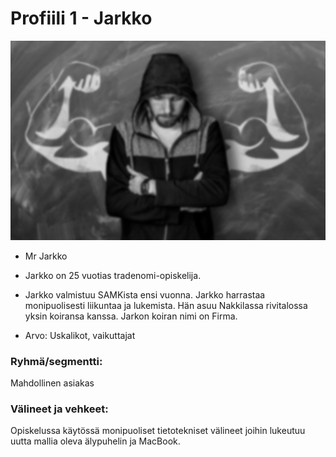 # Profiili 1 - Jarkko


![](images/asiakas-profiili-1.jpg)

  * Mr Jarkko
  * Jarkko on 25 vuotias tradenomi-opiskelija.
  * Jarkko valmistuu SAMKista ensi vuonna.
Jarkko harrastaa monipuolisesti liikuntaa ja lukemista.
Hän asuu Nakkilassa rivitalossa yksin koiransa kanssa.
Jarkon koiran nimi on Firma.

  * Arvo: Uskalikot, vaikuttajat


### Ryhmä/segmentti:

Mahdollinen asiakas

### Välineet ja vehkeet:

Opiskelussa käytössä monipuoliset tietotekniset välineet joihin lukeutuu uutta mallia oleva älypuhelin ja MacBook.
